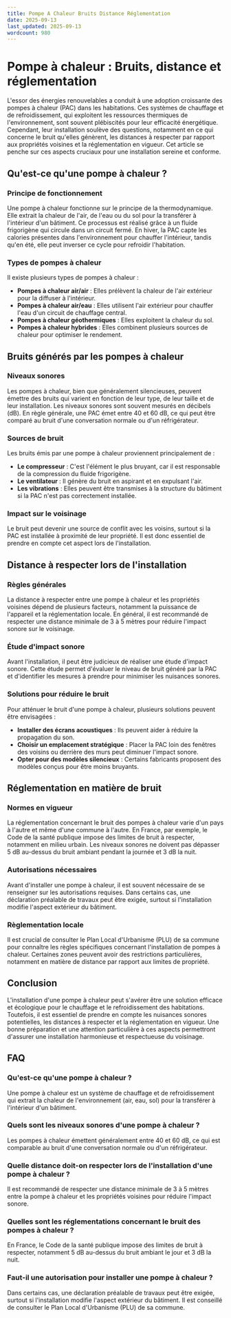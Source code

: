 ```yaml
---
title: Pompe A Chaleur Bruits Distance Réglementation
date: 2025-09-13
last_updated: 2025-09-13
wordcount: 980
---
```


# Pompe à chaleur : Bruits, distance et réglementation

L'essor des énergies renouvelables a conduit à une adoption croissante des pompes à chaleur (PAC) dans les habitations. Ces systèmes de chauffage et de refroidissement, qui exploitent les ressources thermiques de l'environnement, sont souvent plébiscités pour leur efficacité énergétique. Cependant, leur installation soulève des questions, notamment en ce qui concerne le bruit qu'elles génèrent, les distances à respecter par rapport aux propriétés voisines et la réglementation en vigueur. Cet article se penche sur ces aspects cruciaux pour une installation sereine et conforme.

## Qu'est-ce qu'une pompe à chaleur ?

### Principe de fonctionnement

Une pompe à chaleur fonctionne sur le principe de la thermodynamique. Elle extrait la chaleur de l'air, de l'eau ou du sol pour la transférer à l'intérieur d'un bâtiment. Ce processus est réalisé grâce à un fluide frigorigène qui circule dans un circuit fermé. En hiver, la PAC capte les calories présentes dans l'environnement pour chauffer l'intérieur, tandis qu'en été, elle peut inverser ce cycle pour refroidir l'habitation.

### Types de pompes à chaleur

Il existe plusieurs types de pompes à chaleur :

- **Pompes à chaleur air/air** : Elles prélèvent la chaleur de l'air extérieur pour la diffuser à l'intérieur.
- **Pompes à chaleur air/eau** : Elles utilisent l'air extérieur pour chauffer l'eau d'un circuit de chauffage central.
- **Pompes à chaleur géothermiques** : Elles exploitent la chaleur du sol.
- **Pompes à chaleur hybrides** : Elles combinent plusieurs sources de chaleur pour optimiser le rendement.

## Bruits générés par les pompes à chaleur

### Niveaux sonores

Les pompes à chaleur, bien que généralement silencieuses, peuvent émettre des bruits qui varient en fonction de leur type, de leur taille et de leur installation. Les niveaux sonores sont souvent mesurés en décibels (dB). En règle générale, une PAC émet entre 40 et 60 dB, ce qui peut être comparé au bruit d'une conversation normale ou d'un réfrigérateur.

### Sources de bruit

Les bruits émis par une pompe à chaleur proviennent principalement de :

- **Le compresseur** : C'est l'élément le plus bruyant, car il est responsable de la compression du fluide frigorigène.
- **Le ventilateur** : Il génère du bruit en aspirant et en expulsant l'air.
- **Les vibrations** : Elles peuvent être transmises à la structure du bâtiment si la PAC n'est pas correctement installée.

### Impact sur le voisinage

Le bruit peut devenir une source de conflit avec les voisins, surtout si la PAC est installée à proximité de leur propriété. Il est donc essentiel de prendre en compte cet aspect lors de l'installation.

## Distance à respecter lors de l'installation

### Règles générales

La distance à respecter entre une pompe à chaleur et les propriétés voisines dépend de plusieurs facteurs, notamment la puissance de l'appareil et la réglementation locale. En général, il est recommandé de respecter une distance minimale de 3 à 5 mètres pour réduire l'impact sonore sur le voisinage.

### Étude d'impact sonore

Avant l'installation, il peut être judicieux de réaliser une étude d'impact sonore. Cette étude permet d'évaluer le niveau de bruit généré par la PAC et d'identifier les mesures à prendre pour minimiser les nuisances sonores.

### Solutions pour réduire le bruit

Pour atténuer le bruit d'une pompe à chaleur, plusieurs solutions peuvent être envisagées :

- **Installer des écrans acoustiques** : Ils peuvent aider à réduire la propagation du son.
- **Choisir un emplacement stratégique** : Placer la PAC loin des fenêtres des voisins ou derrière des murs peut diminuer l'impact sonore.
- **Opter pour des modèles silencieux** : Certains fabricants proposent des modèles conçus pour être moins bruyants.

## Réglementation en matière de bruit

### Normes en vigueur

La réglementation concernant le bruit des pompes à chaleur varie d'un pays à l'autre et même d'une commune à l'autre. En France, par exemple, le Code de la santé publique impose des limites de bruit à respecter, notamment en milieu urbain. Les niveaux sonores ne doivent pas dépasser 5 dB au-dessus du bruit ambiant pendant la journée et 3 dB la nuit.

### Autorisations nécessaires

Avant d'installer une pompe à chaleur, il est souvent nécessaire de se renseigner sur les autorisations requises. Dans certains cas, une déclaration préalable de travaux peut être exigée, surtout si l'installation modifie l'aspect extérieur du bâtiment.

### Règlementation locale

Il est crucial de consulter le Plan Local d'Urbanisme (PLU) de sa commune pour connaître les règles spécifiques concernant l'installation de pompes à chaleur. Certaines zones peuvent avoir des restrictions particulières, notamment en matière de distance par rapport aux limites de propriété.

## Conclusion

L'installation d'une pompe à chaleur peut s'avérer être une solution efficace et écologique pour le chauffage et le refroidissement des habitations. Toutefois, il est essentiel de prendre en compte les nuisances sonores potentielles, les distances à respecter et la réglementation en vigueur. Une bonne préparation et une attention particulière à ces aspects permettront d'assurer une installation harmonieuse et respectueuse du voisinage.

## FAQ

### Qu'est-ce qu'une pompe à chaleur ?

Une pompe à chaleur est un système de chauffage et de refroidissement qui extrait la chaleur de l'environnement (air, eau, sol) pour la transférer à l'intérieur d'un bâtiment.

### Quels sont les niveaux sonores d'une pompe à chaleur ?

Les pompes à chaleur émettent généralement entre 40 et 60 dB, ce qui est comparable au bruit d'une conversation normale ou d'un réfrigérateur.

### Quelle distance doit-on respecter lors de l'installation d'une pompe à chaleur ?

Il est recommandé de respecter une distance minimale de 3 à 5 mètres entre la pompe à chaleur et les propriétés voisines pour réduire l'impact sonore.

### Quelles sont les réglementations concernant le bruit des pompes à chaleur ?

En France, le Code de la santé publique impose des limites de bruit à respecter, notamment 5 dB au-dessus du bruit ambiant le jour et 3 dB la nuit.

### Faut-il une autorisation pour installer une pompe à chaleur ?

Dans certains cas, une déclaration préalable de travaux peut être exigée, surtout si l'installation modifie l'aspect extérieur du bâtiment. Il est conseillé de consulter le Plan Local d'Urbanisme (PLU) de sa commune.